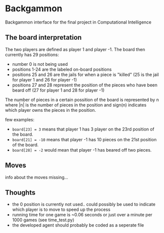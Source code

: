 # Backgammon
Backgammon interface for the final project in Computational Intelligence

## The board interpretation
The two players are defined as player 1 and player -1.
The board then currently has 29 positions:
- number 0 is not being used
- positions 1-24 are the labeled on-board positions
- positions 25 and 26 are the jails for when a piece is "killed" (25 is the jail for player 1 and 26 for player -1)
- positions 27 and 28 represent the position of the pieces who have been beard off (27 for player 1 and 28 for player -1)

The number of pieces in a certain possition of the board is represented by n where |n| is the number of pieces in the 
position and sign(n) indicates which player owns the pieces in the position. 

few examples:
- `board[23] = 3` means that player 1 has 3 player on the 23rd position of the board.
- `board[21] = -10` means that player -1 has 10 pieces on the 21st position of the board.
- `board[28] = -2` would mean that player -1 has beared off two pieces.


## Moves
info about the moves missing...

## Thoughts
- the 0 position is currently not used.. could possibly be used to indicate which player is to move to speed up the process
- running time for one game is ~0.06 seconds or just over a minute per 1000 games (see time_test.py)
- the developed agent should probably be coded as a seperate file
